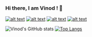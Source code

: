 ### Hi there, I am Vinod ! 👋

 [![alt text][1.1]][1] [![alt text][2.1]][2] [![alt text][3.1]][3] [![alt text][4.1]][4]

 ![Vinod's GitHub stats](https://github-readme-stats.vercel.app/api?username=vinodjayachandran\&rank_icon=github) [![Top Langs](https://github-readme-stats.vercel.app/api/top-langs/?username=vinodjayachandran)](https://github.com/vinodjayachandran/github-readme-stats) 

 
    
 
 [1.1]: http://i.imgur.com/tXSoThF.png (twitter icon with padding)
 [2.1]: https://img.shields.io/badge/LinkedIn-0077B5?style=for-the-badge&logo=linkedin&logoColor=white
 [3.1]: https://img.shields.io/badge/Substack-%23006f5c.svg?style=for-the-badge&logo=substack&logoColor=FF6719
 [4.1]: https://img.shields.io/badge/github-%23121011.svg?style=for-the-badge&logo=github&logoColor=white

[1]: https://twitter.com/vinthri
[2]: https://www.linkedin.com/in/vinodjayachandran/
[3]: https://doniv.substack.com/s/tech
[4]: https://gist.github.com/vinodjayachandran
    



<!--
**vinodjayachandran/vinodjayachandran** is a ✨ _special_ ✨ repository because its `README.md` (this file) appears on your GitHub profile.

Here are some ideas to get you started:

- 🔭 I’m currently working on ...
- 🌱 I’m currently learning ...
- 👯 I’m looking to collaborate on ...
- 🤔 I’m looking for help with ...
- 💬 Ask me about ...
- 📫 How to reach me: ...
- 😄 Pronouns: ...
- ⚡ Fun fact: ...
- 📫 You can reach me on
- :black_nib:
- Refer GitHub Stats - https://github.com/anuraghazra/github-readme-stats 

-->
